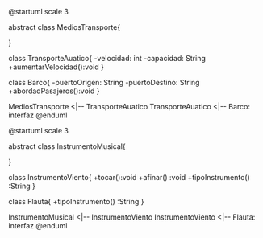 @startuml
scale 3

abstract class MediosTransporte{

}

class TransporteAuatico{
    -velocidad: int
    -capacidad: String
    +aumentarVelocidad():void
}

class Barco{
    -puertoOrigen: String
    -puertoDestino: String
    +abordadPasajeros():void
}

MediosTransporte <|-- TransporteAuatico
TransporteAuatico <|-- Barco: interfaz
@enduml 

@startuml
scale 3

abstract class InstrumentoMusical{

}

class InstrumentoViento{
    +tocar():void
    +afinar() :void
    +tipoInstrumento() :String
}

class Flauta{
    +tipoInstrumento() :String
}

InstrumentoMusical <|-- InstrumentoViento
InstrumentoViento <|-- Flauta: interfaz
@enduml